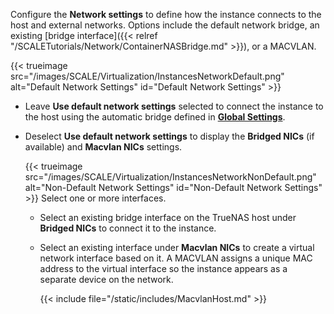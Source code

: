 Configure the **Network settings** to define how the instance connects to the host and external networks.
   Options include the default network bridge, an existing [bridge interface]({{< relref "/SCALETutorials/Network/ContainerNASBridge.md" >}}), or a MACVLAN.

   {{< trueimage src="/images/SCALE/Virtualization/InstancesNetworkDefault.png" alt="Default Network Settings" id="Default Network Settings" >}}

   - Leave **Use default network settings** selected to connect the instance to the host using the automatic bridge defined in [**Global Settings**](#configuring-global-settings).

   - Deselect **Use default network settings** to display the **Bridged NICs** (if available) and **Macvlan NICs** settings.

      {{< trueimage src="/images/SCALE/Virtualization/InstancesNetworkNonDefault.png" alt="Non-Default Network Settings" id="Non-Default Network Settings" >}}
      Select one or more interfaces.

      - Select an existing bridge interface on the TrueNAS host under **Bridged NICs** to connect it to the instance.
      - Select an existing interface under **Macvlan NICs** to create a virtual network interface based on it.
         A MACVLAN assigns a unique MAC address to the virtual interface so the instance appears as a separate device on the network.

         {{< include file="/static/includes/MacvlanHost.md" >}}

